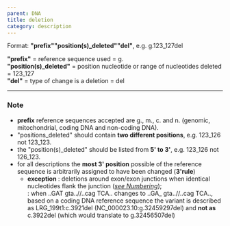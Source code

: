 ```yaml
---
parent: DNA
title: deletion
category: description
---
```


Format:  **"prefix""position(s)_deleted""del"**,  e.g. g.123\_127del

**"prefix"**  =  reference sequence used  =  g.<br>
**"position(s)\_deleted"**  =  position nucleotide or range of nucleotides deleted  =  123\_127<br>
**"del"**  =  type of change is a deletion =  del

---

### Note

*	**prefix** reference sequences accepted are g., m., c. and n. (genomic, mitochondrial, coding DNA and non-coding DNA).
*	"positions\_deleted" should contain **two different positions**, e.g. 123\_126 not 123\_123.
*	the "position(s)\_deleted" should be listed from **5' to 3'**, e.g. 123\_126 not 126\_123.
*	for all descriptions the **most 3' position** possible of the reference sequence is arbitrarily assigned to have been changed (**3'rule**)
	*	**exception**
	:	deletions around exon/exon junctions when identical nucleotides flank the junction ([_see Numbering_](/bg-material/numbering/#DNAc));  
		:	when ..GAT gta..//..cag TCA.. changes to ..GA\_ gta..//..cag TCA.., based on a coding DNA reference sequence the variant is described as LRG\_199t1:c.3921del (NC\_000023.10:g.32459297del) and **not as** c.3922del (which would translate to g.32456507del)
